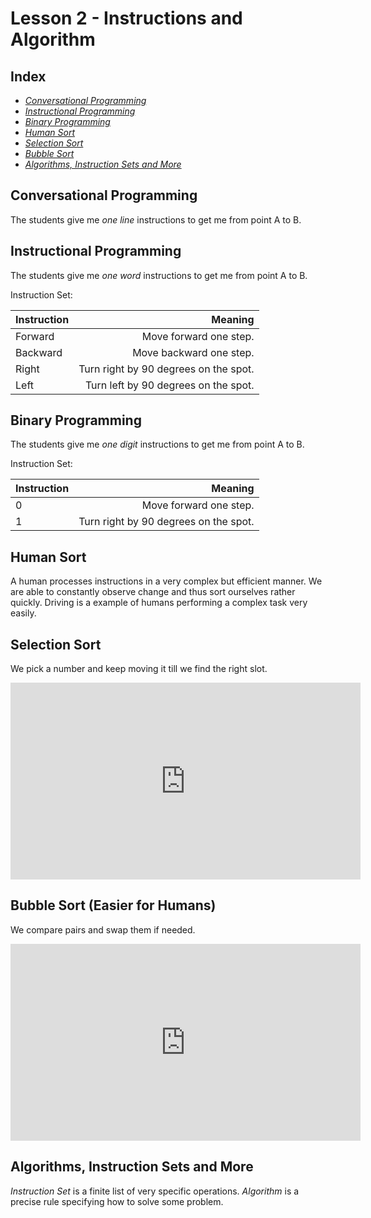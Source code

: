 # Lesson 2 - Instructions and Algorithm

## Index

* [*Conversational Programming*](#conversational-programming)
* [*Instructional Programming*](#instructional-programming)
* [*Binary Programming*](#binary-programming)
* [*Human Sort*](#human-sort)
* [*Selection Sort*](#selection-sort)
* [*Bubble Sort*](#bubble-sort)
* [*Algorithms, Instruction Sets and More*](#algorithms-instruction-sets-and-more)

## Conversational Programming

The students give me *one line* instructions to get me from point A to B.

## Instructional Programming

The students give me *one word* instructions to get me from point A to B.

Instruction Set:

Instruction|Meaning
:-|-:
Forward| Move forward one step.
Backward| Move backward one step.
Right| Turn right by 90 degrees on the spot.
Left| Turn left by 90 degrees on the spot.

## Binary Programming

The students give me *one digit* instructions to get me from point A to B.

Instruction Set:

Instruction|Meaning
:-|-:
0| Move forward one step.
1| Turn right by 90 degrees on the spot.

## Human Sort

A human processes instructions in a very complex but efficient manner. We are able to constantly observe change and thus sort ourselves rather quickly. Driving is a example of humans performing a complex task very easily.

## Selection Sort

We pick a number and keep moving it till we find the right slot.

<div class="videoWrapper"><iframe width="560" height="315" src="https://www.youtube.com/embed/92BfuxHn2XE?rel=0" frameborder="0" allow="autoplay; encrypted-media" allowfullscreen></iframe></div>

## Bubble Sort (Easier for Humans)

We compare pairs and swap them if needed.

<div class="videoWrapper"><iframe width="560" height="315" src="https://www.youtube.com/embed/Cq7SMsQBEUw?rel=0" frameborder="0" allow="autoplay; encrypted-media" allowfullscreen></iframe></div>

## Algorithms, Instruction Sets and More

*Instruction Set* is a finite list of very specific operations. *Algorithm* is a precise rule specifying how to solve some problem.
